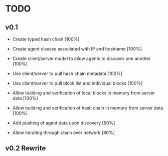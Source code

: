 # TODO

## v0.1

*   Create typed hash chain [100%]

*   Create agent classes associated with IP and hostname [100%]

*   Create client/server model to allow agents to discover one another [100%]

*   Use client/server to pull hash chain metadata [100%]

*   Use client/server to pull block list and individual blocks [100%]

*   Allow building and verification of local blocks in memory from server data [100%]

*   Allow building and verification of hash chain in memory from server data [100%]

*   Add pushing of agent data upon discovery [50%]

*   Allow iterating through chain over network [80%]

## v0.2 Rewrite